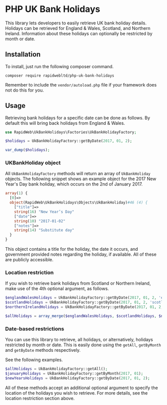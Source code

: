 # PHP UK Bank Holidays

This library lets developers to easily retrieve UK bank holiday details. Holidays can be retrieved for 
England & Wales, Scotland, and Northern Ireland. Information about these holidays can optionally be
restricted by month or date.

## Installation
To install, just run the following composer command.

`composer require rapidwebltd/php-uk-bank-holidays`

Remember to include the `vendor/autoload.php` file if your framework does not do this for you.

## Usage

Retrieving bank holidays for a specific date can be done as follows. By default this will bring
back holidays from England & Wales.

```php
use RapidWeb\UkBankHolidays\Factories\UkBankHolidayFactory;

$holidays = UkBankHolidayFactory::getByDate(2017, 01, 2);

var_dump($holidays);
```

### UKBankHoliday object

All `UkBankHolidayFactory` methods will return an array of `UkBankHoliday` objects. The following
snippet shows an example object for the 2017 New Year's Day bank holiday, which occurs on the 2nd 
of January 2017.

```php
array(1) {
  [0]=>
  object(RapidWeb\UkBankHolidays\Objects\UkBankHoliday)#46 (4) {
    ["title"]=>
    string(16) "New Year’s Day"
    ["date"]=>
    string(10) "2017-01-02"
    ["notes"]=>
    string(14) "Substitute day"
  }
}
```

This object contains a title for the holiday, the date it occurs, and government provided notes
regarding the holiday, if available. All of these are publicly accessible.

### Location restriction

If you wish to retrieve bank holidays from Scotland or Northern Ireland, make use of the 4th optional
argument, as follows.

```php
$englandWalesHolidays = UkBankHolidayFactory::getByDate(2017, 01, 2, 'england-wales');
$scotlandHolidays = UkBankHolidayFactory::getByDate(2017, 01, 2, 'scotland');
$northernIrelandHolidays = UkBankHolidayFactory::getByDate(2017, 01, 2, 'northern-ireland');

$allHolidays = array_merge($englandWalesHolidays, $scotlandHolidays, $northernIrelandHolidays);
```

### Date-based restrictions

You can use this library to retrieve, all holidays, or alternatively, holidays restricted by month or date.
This is easily done using the `getAll`, `getByMonth` and `getByDate` methods respectively.

See the following examples.

```php
$allHolidays = UkBankHolidayFactory::getAll();
$januaryHolidays = UkBankHolidayFactory::getByMonth(2017, 01);
$newYearsHolidays = UkBankHolidayFactory::getByDate(2017, 01, 2);
```

All of these methods accept an additional optional argument to specify the location of the holidays you wish to
retrieve. For more details, see the location restriction section above.
